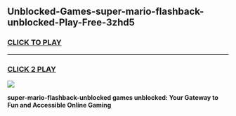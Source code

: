 
## Unblocked-Games-super-mario-flashback-unblocked-Play-Free-3zhd5
<h3>
<a href="https://premium76.site?title=super-mario-flashback-unblocked&ref=23A">CLICK TO PLAY</a></h3>
<hr>

<h3>
<a href="https://premium76.site?title=super-mario-flashback-unblocked&ref=23A">CLICK 2 PLAY</a>
  
</h3>

<a href="https://premium76.site?title=super-mario-flashback-unblocked&ref=23A"><img src="https://clearcache.store/games.png"></a>


**super-mario-flashback-unblocked games unblocked: Your Gateway to Fun and Accessible Online Gaming**
